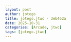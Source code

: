 ```yaml
---
layout: post
author: jotego
title: jotego.jtwc - 3eb462a
date: 2025-10-31
categories: [Arcade, jtwc]
tags: [jotego.jtwc]
---
```


